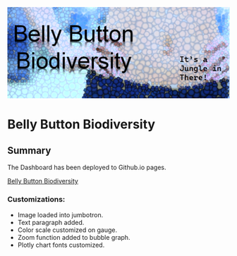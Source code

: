 ![](static/images/bellybutton.png)  

# Belly Button Biodiversity

## Summary
The Dashboard has been deployed to Github.io pages.

[Belly Button Biodiversity](https://rafajos20.github.io/Belly_Button_Biodiversity/)

### Customizations:
* Image loaded into jumbotron.
* Text paragraph added.
* Color scale customized on gauge.
* Zoom function added to bubble graph.
* Plotly chart fonts customized.

